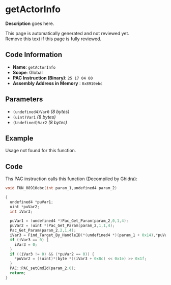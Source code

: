 # getActorInfo

**Description** goes here.

This page is automatically generated and not reviewed yet.<br>Remove this text if this page is fully reviewed.

## Code Information

- **Name**: `getActorInfo`
- **Scope**: Global
- **PAC Instruction (Binary)**: `25 17 04 00`
- **Assembly Address in Memory** : `0x8910ebc`

## Parameters

- `(undefined4)Var0` *(8 bytes)*
- `(uint)Var1` *(8 bytes)*
- `(Undefined)Var2` *(8 bytes)*

## Example

Usage not found for this function.

## Code

Ths PAC instruction calls this function (Decompiled by Ghidra):

```c
void FUN_08910ebc(int param_1,undefined4 param_2)

{
  undefined4 *puVar1;
  uint *puVar2;
  int iVar3;
  
  puVar1 = (undefined4 *)Pac_Get_Param(param_2,0,1,4);
  puVar2 = (uint *)Pac_Get_Param(param_2,1,1,4);
  Pac_Get_Param(param_2,2,1,4);
  iVar3 = Find_Target_By_HandleID(*(undefined4 *)(param_1 + 0x14),*puVar1,1);
  if (iVar3 == 0) {
    iVar3 = 0;
  }
  if ((iVar3 != 0) && (*puVar2 == 0)) {
    *puVar2 = ((uint)*(byte *)(iVar3 + 0x8c) << 0x1e) >> 0x1f;
  }
  PAC::PAC_setCmdId(param_2,0);
  return;
}
```

